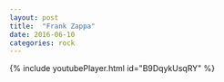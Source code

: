 ```yaml
---
layout: post
title:  "Frank Zappa"
date: 2016-06-10
categories: rock
---
```

{% include youtubePlayer.html id="B9DqykUsqRY" %}

